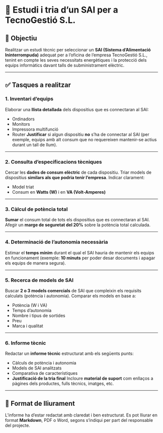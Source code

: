 # 📝 Estudi i tria d’un SAI per a TecnoGestió S.L.

## 📌 Objectiu
Realitzar un estudi tècnic per seleccionar un **SAI (Sistema d’Alimentació Ininterrompuda)** adequat per a l’oficina de l’empresa TecnoGestió S.L., tenint en compte les seves necessitats energètiques i la protecció dels equips informàtics davant talls de subministrament elèctric.

---

## ✅ Tasques a realitzar

### 1. Inventari d’equips
Elaborar una **llista detallada** dels dispositius que es connectaran al SAI:
  - Ordinadors
  - Monitors
  - Impressora multifunció
  - Router
**Justificar** si algun dispositiu **no** s’ha de connectar al SAI (per exemple, equips amb alt consum que no requereixen mantenir-se actius durant un tall de llum).

---

### 2. Consulta d’especificacions tècniques
Cercar les **dades de consum elèctric** de cada dispositiu.
Triar models de dispositius **similars als que podria tenir l’empresa**.
Indicar clarament:
  - Model triat
  - Consum en **Watts (W)** i en **VA (Volt-Amperes)**

---

### 3. Càlcul de potència total
**Sumar** el consum total de tots els dispositius que es connectaran al SAI.
Afegir un **marge de seguretat del 20%** sobre la potència total calculada.

---

### 4. Determinació de l’autonomia necessària
Estimar el **temps mínim** durant el qual el SAI hauria de mantenir els equips en funcionament (exemple: **10 minuts** per poder desar documents i apagar els equips de manera segura).

---

### 5. Recerca de models de SAI
Buscar **2 o 3 models comercials** de SAI que compleixin els requisits calculats (potència i autonomia).
Comparar els models en base a:
  - Potència (W i VA)
  - Temps d’autonomia
  - Nombre i tipus de sortides
  - Preu
  - Marca i qualitat

---

### 6. Informe tècnic
Redactar un **informe tècnic** estructurat amb els següents punts:
  - Càlculs de potència i autonomia
  - Models de SAI analitzats
  - Comparativa de característiques
  - **Justificació de la tria final**
Incloure **material de suport** com enllaços a pàgines dels productes, fulls tècnics, imatges, etc.

---

## 📂 Format de lliurament
L’informe ha d’estar redactat amb claredat i ben estructurat. Es pot lliurar en format **Markdown**, PDF o Word, segons s’indiqui per part del responsable del projecte.
